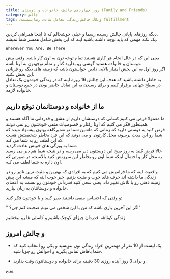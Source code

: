 ```yaml
---
title: روز چهاردهم چالش- خانواده و دوستان (Family and Friends)
category: چالش
tags: وبلاگ چالش زندگی تعادل شادی رضایتمندی fulfillment 
---
```


دیگه روزهای پایانی چالش رسیده رسما و خیلی خوشحالم که تا اینجا همراهی کردین. <br>
یک نکته مهمی که باید توجه داشته باشید اینه که این بخش شامل همسر شما نمیشه.<br>

    Wherever You Are, Be There


یعنی این که در حال انجام هر کاری هستید تمام توجه تون به اون کار باشه. وقتی پیش دوستان و خانواده هستید گوشی رو بذارید کنار و تمام توجهتون به اونا باشه. <br>
اگر روز اول به این بخش امتیاز بالایی دادین حواستون باشه که زمینه های دیگه رو قربانی این بخش نکنید. <br>
به خاطر داشته باشید که هدف این چالش 16 روزه  اینه که در زندگی خودمون یک تعادل در سطح جهانی برقرار کنیم و برای رسیدن به این تعادل حاضر بودن در جمع دوستان و خانواده لازمه.<br>

## ما از خانواده و دوستانمان توقع داریم

ما معمولا فرض می کنیم کسانی که دوستشان داریم از عشق و قدردانی ما آگاه هستند و همینطور فکر می کنیم که اونا رفتار و خصوصیات منفی خودشون رو نمی دونند.<br>
فرض کنید یه دوستی دارید که زمانی که ماشین شما تو تعمیرگاهه بهتون پیشنهاد میده که شما رو این مدت برسونه محل کارتون. و می دونید که این فرد بخاطر شخصیتش هست که این لطف رو به شما می کنه.<br>
شما به ویژگی های خوبش عادت کردید.<br>
حالا فرض کنید یه روز صبح این دوستتون دیر می رسه و در نتیجه شما هم دیر می رسید به محل کار و احتمال اینکه شما اون رو بخاطر این سرزنش کنید بالاست، در صورتی که اون داره به شما لطف می کنه. <br>

واقعیت اینه که ما فراموش می کنیم که به افرادی که بهترین و مثبت ترین تاثیر رو در زندگی ما داشته اند جرف های خوب و مثبت بزنیم. خبر خوب اینه که میشه این پیش زمینه ذهنی رو با تلاش تغییر داد، یعنی سعی کنید قدردانی خودتون رو نسبت به اعضای خانواده و دوستانتان به زبان بیارید.

و وقتی که احساس منفی داشتید صبر کنید و با خودتون فکر کنید:

" اگر این آخرین باری باشه که من با این شخص می تونم صحبت کنم چی؟" 
 
زندگی کوتاهه. قدردان چیزای کوچک باشیم و کاستی ها رو ببخشیم.

## و چالش امروز

  * یک لیست از 10 نفر از مهمترین افراد زندگی تون بنویسید و یکی رو انتخاب کنید که حتما باهاش تماس بگیرید و احوالش رو جویا شید.

 
  * و برای 3 روز آینده روزی 30 دقیقه برای خانواده و دوستانتون وقت بذارید.








[منبع](https://titaniumsuccess.com/podcast/family-and-friends/)






